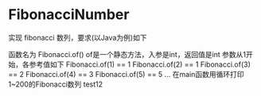 # FibonacciNumber
实现 fibonacci 数列，要求(以Java为例)如下

函数名为 Fibonacci.of()
of是一个静态方法，入参是int，返回值是int
参数从1开始，各参考值如下
Fibonacci.of(1) == 1
Fibonacci.of(2) == 1
Fibonacci.of(3) == 2
Fibonacci.of(4) == 3
Fibonacci.of(5) == 5
...
在main函数用循环打印1~200的Fibonacci数列
test12
